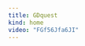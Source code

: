 ```yaml
---
title: GDquest
kind: home
video: "FGf56Jfa6JI"
---
```


<!--## Become a better game artist!

On **GDquest**, you will find **dozens of free tutorials** to improve your 2d game art skills. They cover a wide range of techniques that professionals use in their daily work. All that using Krita, a powerful open source program.

Let's head on to the course and [learn 2d game art]({{< ref "krita/game-art-quest.md" >}})!-->
